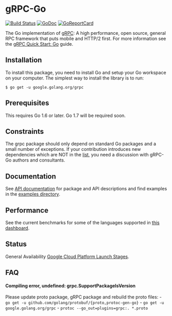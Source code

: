 # gRPC-Go

[![Build Status](https://travis-ci.org/grpc/grpc-go.svg)](https://travis-ci.org/grpc/grpc-go)
[![GoDoc](https://godoc.org/google.golang.org/grpc?status.svg)](https://godoc.org/google.golang.org/grpc)
[![GoReportCard](https://goreportcard.com/badge/grpc/grpc-go)](https://goreportcard.com/report/github.com/grpc/grpc-go)

The Go implementation of [gRPC](https://grpc.io/): A high performance, open
source, general RPC framework that puts mobile and HTTP/2 first. For more
information see the
[gRPC Quick Start: Go](https://grpc.io/docs/quickstart/go.html) guide.

## Installation

To install this package, you need to install Go and setup your Go workspace on
your computer. The simplest way to install the library is to run:

```
$ go get -u google.golang.org/grpc
```

## Prerequisites

This requires Go 1.6 or later. Go 1.7 will be required soon.

## Constraints

The grpc package should only depend on standard Go packages and a small number
of exceptions. If your contribution introduces new dependencies which are NOT in
the [list](http://godoc.org/google.golang.org/grpc?imports), you need a
discussion with gRPC-Go authors and consultants.

## Documentation

See [API documentation](https://godoc.org/google.golang.org/grpc) for package
and API descriptions and find examples in the [examples directory](examples/).

## Performance

See the current benchmarks for some of the languages supported in
[this dashboard](https://performance-dot-grpc-testing.appspot.com/explore?dashboard=5652536396611584&widget=490377658&container=1286539696).

## Status

General Availability
[Google Cloud Platform Launch Stages](https://cloud.google.com/terms/launch-stages).

## FAQ

#### Compiling error, undefined: grpc.SupportPackageIsVersion

Please update proto package, gRPC package and rebuild the proto files: - `go get
-u github.com/golang/protobuf/{proto,protoc-gen-go}` - `go get -u
google.golang.org/grpc` - `protoc --go_out=plugins=grpc:. *.proto`
